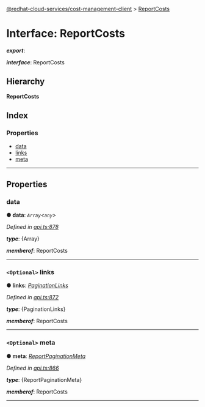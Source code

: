 [@redhat-cloud-services/cost-management-client](../README.md) > [ReportCosts](../interfaces/reportcosts.md)

# Interface: ReportCosts

*__export__*: 

*__interface__*: ReportCosts

## Hierarchy

**ReportCosts**

## Index

### Properties

* [data](reportcosts.md#data)
* [links](reportcosts.md#links)
* [meta](reportcosts.md#meta)

---

## Properties

<a id="data"></a>

###  data

**● data**: *`Array`<`any`>*

*Defined in [api.ts:878](https://github.com/rvsia/javascript-clients/blob/master/packages/cost-management/api.ts#L878)*

*__type__*: {Array}

*__memberof__*: ReportCosts

___
<a id="links"></a>

### `<Optional>` links

**● links**: *[PaginationLinks](paginationlinks.md)*

*Defined in [api.ts:872](https://github.com/rvsia/javascript-clients/blob/master/packages/cost-management/api.ts#L872)*

*__type__*: {PaginationLinks}

*__memberof__*: ReportCosts

___
<a id="meta"></a>

### `<Optional>` meta

**● meta**: *[ReportPaginationMeta](reportpaginationmeta.md)*

*Defined in [api.ts:866](https://github.com/rvsia/javascript-clients/blob/master/packages/cost-management/api.ts#L866)*

*__type__*: {ReportPaginationMeta}

*__memberof__*: ReportCosts

___

